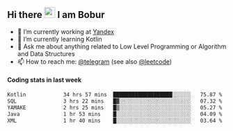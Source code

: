 ## Hi there <img src="https://media.giphy.com/media/hvRJCLFzcasrR4ia7z/giphy.gif" width="25px" height="25px"> I am Bobur

- 💼 I’m currently working at [Yandex](https://yandex.ru/)
- 🌱 I’m currently learning Kotlin
- 💬 Ask me about anything related to Low Level Programming or Algorithm and Data Structures
- 📫 How to reach me: [@telegram](https://t.me/octoant) (see also [@leetcode](https://leetcode.com/octoant/))    

#### Coding stats in last week

<!--START_SECTION:waka-->

```txt
Kotlin            34 hrs 57 mins  ███████████████████░░░░░░   75.87 %
SQL               3 hrs 22 mins   █▓░░░░░░░░░░░░░░░░░░░░░░░   07.32 %
YAMAKE            2 hrs 25 mins   █▒░░░░░░░░░░░░░░░░░░░░░░░   05.27 %
Java              1 hr 53 mins    █░░░░░░░░░░░░░░░░░░░░░░░░   04.09 %
XML               1 hr 40 mins    █░░░░░░░░░░░░░░░░░░░░░░░░   03.64 %
```

<!--END_SECTION:waka-->
